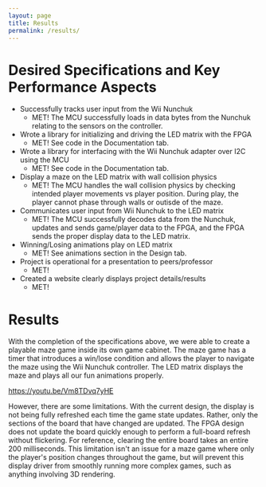 ```yaml
---
layout: page
title: Results
permalink: /results/
---
```

# Desired Specifications and Key Performance Aspects
- Successfully tracks user input from the Wii Nunchuk
   - MET! The MCU successfully loads in data bytes from the Nunchuk relating to the sensors on the controller.
- Wrote a library for initializing and driving the LED matrix with the FPGA
  - MET! See code in the Documentation tab.
- Wrote a library for interfacing with the Wii Nunchuk adapter over I2C using the MCU
  - MET! See code in the Documentation tab.
- Display a maze on the LED matrix with wall collision physics
  - MET! The MCU handles the wall collision physics by checking intended player movements vs player position. During play, the player cannot phase through walls or outisde of the maze.
- Communicates user input from Wii Nunchuk to the LED matrix
  - MET! The MCU successfully decodes data from the Nunchuk, updates and sends game/player data to the FPGA, and the FPGA sends the proper display data to the LED matrix.
- Winning/Losing animations play on LED matrix
  - MET! See animations section in the Design tab.
- Project is operational for a presentation to peers/professor
  - MET!
- Created a website clearly displays project details/results
  - MET!

# Results
With the completion of the specifications above, we were able to create a playable maze game inside its own game cabinet. The maze game has a timer that introduces a win/lose condition and allows the player to navigate the maze using the Wii Nunchuk controller. The LED matrix displays the maze and plays all our fun animations properly. 

https://youtu.be/Vm8TDvq7yHE

However, there are some limitations. With the current design, the display is not being fully refreshed each time the game state updates. Rather, only the sections of the board that have changed are updated. The FPGA design does not update the board quickly enough to perform a full-board refresh without flickering. For reference, clearing the entire board takes an entire 200 milliseconds. This limitation isn't an issue for a maze game where only the player's position changes throughout the game, but will prevent this display driver from smoothly running more complex games, such as anything involving 3D rendering. 
